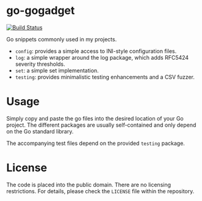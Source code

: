 # go-gogadget

[![Build Status](https://travis-ci.org/marcusva/gadget.svg?branch=master)](https://travis-ci.org/marcusva/gadget)

Go snippets commonly used in my projects.

* ``config``: provides a simple access to INI-style configuration files.
* ``log``: a simple wrapper around the log package, which adds RFC5424 severity
  thresholds.
* ``set``: a simple set implementation.
* ``testing``: provides minimalistic testing enhancements and a CSV fuzzer.

# Usage
Simply copy and paste the go files into the desired location of your Go project.
The different packages are usually self-contained and only depend on the Go
standard library.

The accompanying test files depend on the provided ``testing`` package.

# License

The code is placed into the public domain. There are no licensing restrictions.
For details, please check the ``LICENSE`` file within the repository.